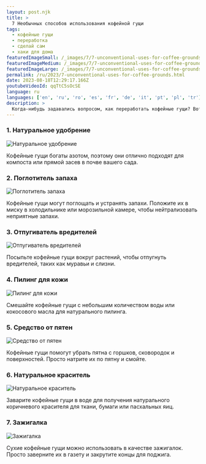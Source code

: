 ```yaml
---
layout: post.njk
title: >
  7 Необычных способов использования кофейной гущи
tags:
  - кофейные гущи
  - переработка
  - сделай сам
  - хаки для дома
featuredImageSmall: /_images/7/7-unconventional-uses-for-coffee-grounds-cover-ru-small.webp
featuredImageMedium: /_images/7/7-unconventional-uses-for-coffee-grounds-cover-ru-medium.webp
featuredImageLarge: /_images/7/7-unconventional-uses-for-coffee-grounds-cover-ru-large.webp
permalink: /ru/2023/7-unconventional-uses-for-coffee-grounds.html
date: 2023-08-18T12:29:17.166Z
youtubeVideoId: qqTtC5sOcSE
language: ru
languages: ['en', 'ru', 'ro', 'es', 'fr', 'de', 'it', 'pt', 'pl', 'tr']
description: >
  Когда-нибудь задавались вопросом, как переработать кофейные гущи? Вот список семи неожиданных, но практичных способов использования кофейных гущ в повседневной жизни.
---
```


### 1. Натуральное удобрение

![Натуральное удобрение](/_images/9/949ae16014c9d952b5120074ac2cf439-medium.webp)

Кофейные гущи богаты азотом, поэтому они отлично подходят для компоста или прямой засев в почве вашего сада.

### 2. Поглотитель запаха

![Поглотитель запаха](/_images/4/442b8f8e7b42dca566ac058bc7f55230-medium.webp)

Кофейные гущи могут поглощать и устранять запахи. Положите их в миску в холодильнике или морозильной камере, чтобы нейтрализовать неприятные запахи.

### 3. Отпугиватель вредителей

![Отпугиватель вредителей](/_images/d/da572aca3b74fb9aa7af0a04a65b2738-medium.webp)

Посыпьте кофейные гущи вокруг растений, чтобы отпугнуть вредителей, таких как муравьи и слизни.

### 4. Пилинг для кожи

![Пилинг для кожи](/_images/a/a7272e8f8347855fddd02b6bc469cce1-medium.webp)

Смешайте кофейные гущи с небольшим количеством воды или кокосового масла для натурального пилинга.

### 5. Средство от пятен

![Средство от пятен](/_images/a/af86e31e34bb2fb9de430641d95b741c-medium.webp)

Кофейные гущи помогут убрать пятна с горшков, сковородок и поверхностей. Просто натрите их по пятну и смойте.

### 6. Натуральное краситель

![Натуральное краситель](/_images/4/48c7898cf8e688f0999db7fd209ef69a-medium.webp)

Заварите кофейные гущи в воде для получения натурального коричневого красителя для ткани, бумаги или пасхальных яиц.

### 7. Зажигалка

![Зажигалка](/_images/2/2cdf7c624191f3b773f7fa26bbc71b6d-medium.webp)

Сухие кофейные гущи можно использовать в качестве зажигалок. Просто заверните их в газету и закрутите концы для поджига.

